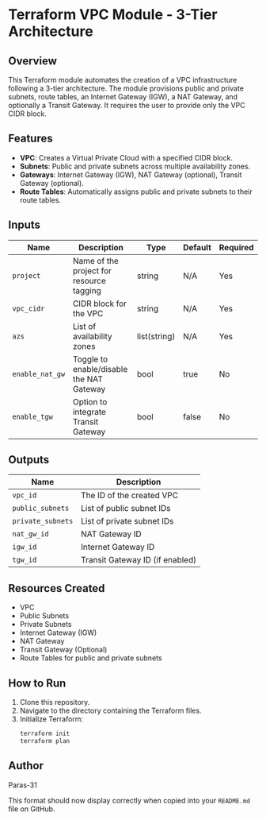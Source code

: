 # Terraform VPC Module - 3-Tier Architecture

## Overview

This Terraform module automates the creation of a VPC infrastructure following a 3-tier architecture. The module provisions public and private subnets, route tables, an Internet Gateway (IGW), a NAT Gateway, and optionally a Transit Gateway. It requires the user to provide only the VPC CIDR block.

## Features

- **VPC**: Creates a Virtual Private Cloud with a specified CIDR block.
- **Subnets**: Public and private subnets across multiple availability zones.
- **Gateways**: Internet Gateway (IGW), NAT Gateway (optional), Transit Gateway (optional).
- **Route Tables**: Automatically assigns public and private subnets to their route tables.

## Inputs

| Name           | Description                               | Type         | Default | Required |
|----------------|-------------------------------------------|--------------|---------|----------|
| `project`      | Name of the project for resource tagging   | string       | N/A     | Yes      |
| `vpc_cidr`     | CIDR block for the VPC                    | string       | N/A     | Yes      |
| `azs`          | List of availability zones                | list(string) | N/A     | Yes      |
| `enable_nat_gw`| Toggle to enable/disable the NAT Gateway   | bool         | true    | No       |
| `enable_tgw`   | Option to integrate Transit Gateway       | bool         | false   | No       |

## Outputs

| Name             | Description                          |
|------------------|--------------------------------------|
| `vpc_id`         | The ID of the created VPC            |
| `public_subnets` | List of public subnet IDs            |
| `private_subnets`| List of private subnet IDs           |
| `nat_gw_id`      | NAT Gateway ID                       |
| `igw_id`         | Internet Gateway ID                 |
| `tgw_id`         | Transit Gateway ID (if enabled)      |

## Resources Created

- VPC
- Public Subnets
- Private Subnets
- Internet Gateway (IGW)
- NAT Gateway
- Transit Gateway (Optional)
- Route Tables for public and private subnets

## How to Run

1. Clone this repository.
2. Navigate to the directory containing the Terraform files.
3. Initialize Terraform:
   ```bash
   terraform init
   terraform plan


## Author
Paras-31

This format should now display correctly when copied into your `README.md` file on GitHub.

